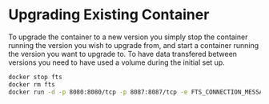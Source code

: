 # Upgrading Existing Container
To upgrade the container to a new version you simply stop the container running the version you wish to upgrade from, and start a container running the version you want to upgrade to.  To have data transfered between versions you need to have used a volume during the initial set up.

```bash
docker stop fts
docker rm fts
docker run -d -p 8080:8080/tcp -p 8087:8087/tcp -e FTS_CONNECTION_MESSAGE="Server Connection Message" -e FTS_SAVE_COT_TO_DB="True" -v fts_data:/data --name fts --restart unless-stopped freetakteam/freetakserver:{New FTS version}
```
